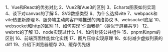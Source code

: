 1、Vue和React的优劣对比
2、Vue2和Vue3的区别
3、Echarts图表如何实现
4、谈下对canvas的了解
5、SVG数据类型
6、为什么选择vite
7、webpack和vite热更新原理
8、服务端主动向客户端推送的网络协议
9、websocket底层
10、websocket和http的区别
11、如何实现“你画我猜”（类似于屏幕共享）
12、webrtc的了解
13、node实现过什么
14、如何封装公共组件
15、pnpm和npm的区别
16、前端页面性能优化实践
17、图片压缩实现原理
18、如何减少虚拟列表的diff
19、介绍下浏览器缓存
20、缓存优先级
